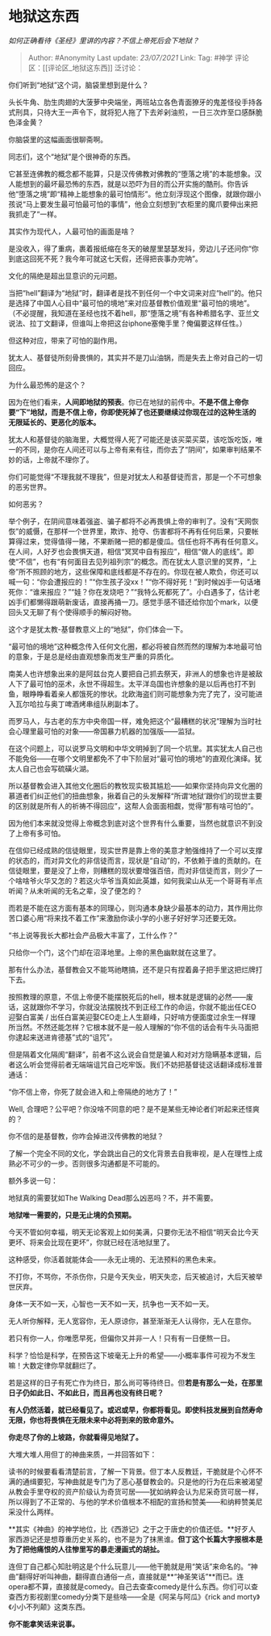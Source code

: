 # 地狱这东西
*如何正确看待《圣经》里讲的内容？不信上帝死后会下地狱？*

> Author: #Anonymity
> Last update: *23/07/2021*
> Link:
> Tag: #神学
> 评论区：[[评论区_地狱这东西]]
> 泛讨论：

你们听到“地狱”这个词，脑袋里想到是什么？

头长牛角、肋生肉翅的大菠萝中央端坐，两班站立各色青面獠牙的鬼差怪役手持各式刑具，只待大王一声令下，就将犯人拖了下去斧剁油煎，一日三次炸至口感酥脆色泽金黄？

你脑袋里的这幅画面很聊斋啊。

同志们，这个“地狱”是个很神奇的东西。

它甚至连佛教的概念都不能算，只是汉传佛教对佛教的“堕落之境”的本能想象。汉人能想到的最坏最恐怖的东西，就是以恐吓为目的而公开实施的酷刑。你告诉他“堕落之境”即“精神上能想象的最可怕情形”。他立刻浮现这个图像，就跟你跟小孩说“马上要发生最可怕最可怕的事情”，他会立刻想到“衣柜里的魔爪要伸出来把我抓走了”一样。

其实作为现代人，人最可怕的画面是啥？

是没收入，得了重病，裹着报纸缩在冬天的破屋里瑟瑟发抖，旁边儿子还问你“你到底这回死不死？我今年可就这七天假，还得把丧事办完呐”。

文化的隔绝是超出显意识的元问题。

当把“hell”翻译为“地狱”时，翻译者是找不到任何一个中文词来对应“hell”的。他只是选择了中国人心目中“最可怕的境地”来对应基督教价值观里“最可怕的境地”。（不必提醒，我知道在圣经也找不着hell，那“堕落之境”有各种希腊名字、亚兰文说法、拉丁文翻译，但谁叫上帝把这台iphone塞俺手里？俺偏要这样任性。）

但这种对应，带来了可怕的副作用。

犹太人、基督徒所刻骨畏惧的，其实并不是刀山油锅，而是失去上帝对自己的一切回应。

为什么最恐怖的是这个？

因为在他们看来，**人间即地狱的预表**。你已在地狱的前传中。**不是不信上帝你要“下”地狱，而是不信上帝，你即使死掉了也还要继续过你现在过的这种生活的无限延长的、更恶化的版本。**

犹太人和基督徒的脑海里，大概觉得人死了可能还是该买菜买菜，该吃饭吃饭，唯一的不同，是你在人间还可以与上帝有来有往，而你去了“阴间”，如果审判结果不妙的话，上帝就不理你了。

你们可能觉得“不理我就不理我”，但是对犹太人和基督徒而言，那是一个不可想象的恶劣世界。

如何恶劣？

举个例子，在阴间意味着强盗、骗子都将不必再畏惧上帝的审判了。没有“天网恢恢”的威慑，在那样一个世界里，欺诈、抢夺、伤害都将不再有任何后果，只要帐算得过来，觉得值得一赌，不果断赌一把的都是傻瓜。信任也将不再有任何意义。在人间，人好歹也会畏惧天道，相信“冥冥中自有报应”，相信“做人的底线”。即使“不信”，也有“有何面目去见列祖列宗”的概念。而在犹太人意识里的冥界，“上帝”所不照顾的地方，这些保障和底线都是不存在的。你现在被人欺负，你还可以喊一句：“你会遭报应的！”“你生孩子没xx！”“你不得好死！”到时候凶手一句话堵死你：“谁来报应？”“娃？你在发烧吧？”“我特么死都死了”。小白遇多了，估计老凶手们都懒得跟萌新废话，直接再捅一刀。感觉手感不错还给你加个mark，以便回头又无聊了有个使得顺手的解闷好物。

这个才是犹太教-基督教意义上的“地狱”，你们体会一下。

“最可怕的境地”这种概念传入任何文化圈，都必将被自然而然的理解为本地最可怕的意象，于是总是经由直观想象而发生严重的异质化。

南美人也许想象出来的是阿兹台克人要把自己抓去祭天，非洲人的想象也许是被敌人下了最可怕的巫术，永世不得超生。太平洋岛国也许想象的是以后再也打不到鱼，眼睁睁看着亲人都饿死的惨状。北欧海盗们则可能想象为完了完了，没可能进入瓦尔哈拉与奥丁啤酒烤串组队刷副本了。

而罗马人，与古老的东方中央帝国一样，难免把这个“最糟糕的状况”理解为当时社会心理里最可怕的对象——帝国暴力机器的加强版——监狱。

在这个问题上，可以说罗马文明和中华文明掉到了同一个坑里。其实犹太人自己也不能免俗——在哪个文明里都免不了中下阶层对“最可怕的境地”的直观化演绎。犹太人自己也会写硫磺火湖。

所以基督教会进入其他文化圈后的教牧现实极其尴尬——如果你坚持向异文化圈的慕道者们纠正他们的扭曲想象，揪着自己的头发解释“所谓‘地狱’跟你们的现世主要的区别就是所有人的祈祷不得回应”，这帮人会面面相觑，觉得“那有啥可怕的”。

因为他们本来就没觉得上帝概念到底对这个世界有什么重要，当然也就意识不到没了上帝有多可怕。

在信仰已经成熟的信徒眼里，现实世界是靠上帝的美意才勉强维持了一个可以支撑的状态的，而对异文化的非信徒而言，现状是“自动”的，不依赖于谁的贡献的。在信徒眼里，要是没了上帝，则糟糕的现状要增强百倍，而对非信徒而言，则少了一个啥啥爷火华又怎的？若这火华爷当真如此英雄，如何我梁山从无一个哥哥有半点听闻？从未听闻的无名之辈，没了便怎的？

而若是不能在这方面有基本的同理心，则沟通本身缺少最基本的动力，其作用比你苦口婆心用“将来找不着工作”来激励你读小学的小崽子好好学习还要无效。

“书上说等我长大都社会产品极大丰富了，工什么作？”

只给你一个门，这个门却在沼泽地里。上帝的黑色幽默就在这里了。

那有什么办法，基督教会又不能骂祂瞎搞，还不是只有捏着鼻子把手里这把烂牌打下去。

按照教理的原意，不信上帝便不能摆脱死后的hell，根本就是逻辑的必然——废话，这就跟你不学习，你就没法摆脱找不到正经工作的命运，你就不能出任CEO迎娶白富美 / 出任白富美迎娶CEO走上人生巅峰，只好啃方便面度过余生一样理所当然。不然还能怎样？它根本就不是一般人理解的“你不信的话会有牛头马面把你逮起来送进肯德基”式的“诅咒”。

但是隔着文化隔阂“翻译”，前者不这么说会自觉是骗人和对对方隐瞒基本逻辑，后者这么听会觉得前者无端端诅咒自己吃牢饭。我们不妨把基督徒这话翻译成标准普通话：

“你不信上帝，你死了就会进入和上帝隔绝的地方了！”

Well, 合理吧？公平吧？你没啥不同意的吧？是不是某些无神论者们听起来还怪爽的？

你不信的是基督教，你咋会掉进汉传佛教的地狱？

了解一个完全不同的文化，学会跳出自己的文化背景去自我审视，是人在理性上成熟必不可少的一步。否则很多沟通都是不可能的。

额外多说一句：

地狱真的需要犹如The Walking Dead那么凶恶吗？不，并不需要。

**地狱唯一需要的，只是无止境的负预期。**

今天不管如何幸福，明天无论客观上如何美满，只要你无法不相信“明天会比今天更坏、将来会比现在更坏”，你就已经在活地狱里了。

这种感受，你活着就能体会——永无止境的、无法预料的黑色未来。

不打你，不骂你，不杀伤你，只是今天失业，明天失恋，后天被追讨，大后天被举世厌弃。

身体一天不如一天，心智也一天不如一天，抗争也一天不如一天。

无人听你解释，无人宽容你，无人原谅你，甚至渐渐无人认得你，无人在意你。

若只有你一人，你唯愿早死，但偏你又并非一人！只有有一日便熬一日。

科学？恰恰是科学，在预告这下坡毫无上升的希望——小概率事件可视为不发生嘛！大数定律你早就翻烂了。

若是这样的日子有死亡作为终日，那么尚可等待终日。但**若是有那么一处，在那里日子仍如此日、不如此日，而且再也没有终日呢？**

**有人仍然活着，就已经看见了。或迟或早，你都将看见。即使科技发展到自然寿命无限，你也将畏惧在无限未来中必将到来的致命意外。**

**你走尽了你的上坡路，你就看得见地狱了。**

大堆大堆人用但丁的神曲来质，一并回答如下：

读书的时候要看看清楚前言，了解一下背景。但丁本人反教廷，干脆就是个心怀不满的通缉要犯，写神曲就是专门为了恶心基督教会的。只是他的行为在后来被渴望从教会手里夺权的资产阶级认为奇货可居——犹如纳粹会认为尼采奇货可居一样，所以得到了不正常的、与他的学术价值根本不相配的宣扬和赞美——和纳粹赞美尼采没什么两样。

**其实《神曲》的神学地位，比《西游记》之于之于唐史的价值还低。**好歹人家西游记还是想尊重历史关系的，也不是为了抹黑谁。**但丁这个长篇大字报根本是为了把他痛恨的人往惨里写的暴走漫画式的胡扯。**

连但丁自己都心知肚明这是个什么玩意儿——他干脆就是用“笑话”来命名的。“神曲”翻得好听叫神曲，翻得直白通俗一点，直接就是**“神圣笑话”**而已。连opera都不算，直接就是comedy。自己去查查comedy是什么东西。你们可以查查西方影视剧里comedy分类下是些啥——全是《阿呆与阿瓜》《rick and morty》《小小不列颠》这类东西。

**你不能拿笑话来说事。**

